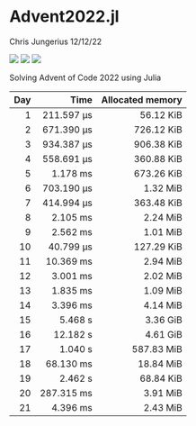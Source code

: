 Advent2022.jl
================
Chris Jungerius
12/12/22

![](https://img.shields.io/badge/day%20📅-23-blue.png)
![](https://img.shields.io/badge/stars%20⭐-44-yellow.png)
![](https://img.shields.io/badge/days%20completed-22-red.png)  

Solving Advent of Code 2022 using Julia

| Day |       Time | Allocated memory |
|----:|-----------:|-----------------:|
|   1 | 211.597 μs |        56.12 KiB |
|   2 | 671.390 μs |       726.12 KiB |
|   3 | 934.387 μs |       906.38 KiB |
|   4 | 558.691 μs |       360.88 KiB |
|   5 |   1.178 ms |       673.26 KiB |
|   6 | 703.190 μs |         1.32 MiB |
|   7 | 414.994 μs |       363.48 KiB |
|   8 |   2.105 ms |         2.24 MiB |
|   9 |   2.562 ms |         1.01 MiB |
|  10 |  40.799 μs |       127.29 KiB |
|  11 |  10.369 ms |         2.94 MiB |
|  12 |   3.001 ms |         2.02 MiB |
|  13 |   1.835 ms |         1.09 MiB |
|  14 |   3.396 ms |         4.14 MiB |
|  15 |    5.468 s |         3.36 GiB |
|  16 |   12.182 s |         4.61 GiB |
|  17 |    1.040 s |       587.83 MiB |
|  18 |  68.130 ms |        18.84 MiB |
|  19 |    2.462 s |        68.84 KiB |
|  20 | 287.315 ms |         3.91 MiB |
|  21 |   4.396 ms |         2.43 MiB |
